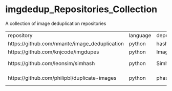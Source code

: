 # imgdedup_Repositories_Collection
A collection of image deduplication repositories

<table>  
    <tr>
        <td>repository</td>
        <td>language</td>
        <td>dependencies</td>
        <td>comments</td>
    </tr>
    <tr>
        <td>https://github.com/nmante/image_deduplication</td>
        <td>python</td>
        <td>hashlib,Simhash</td>
        <td>Using hashlib/simhash to find exactly/near duplicates.</td>
    </tr>
    <tr>
        <td>https://github.com/knjcode/imgdupes</td>
        <td>python</td>
        <td>ImageHash</td>
        <td>using Python ImageHash Lib to deduplicate images</td>
    </tr>
    <tr>
        <td>https://github.com/leonsim/simhash</td>
        <td>python</td>
        <td>Simhash</td>
        <td>This is a Python implementation of Simhash.(http://www.wwwconference.org/www2007/papers/paper215.pdf)</td>
    </tr>
    <tr>
        <td>https://github.com/philipbl/duplicate-images</td>
        <td>python</td>
        <td>phash</td>
        <td>Using phash and MongoDB to find duplicates on large sets(not easy to configure).</td>
    </tr>
</table>


